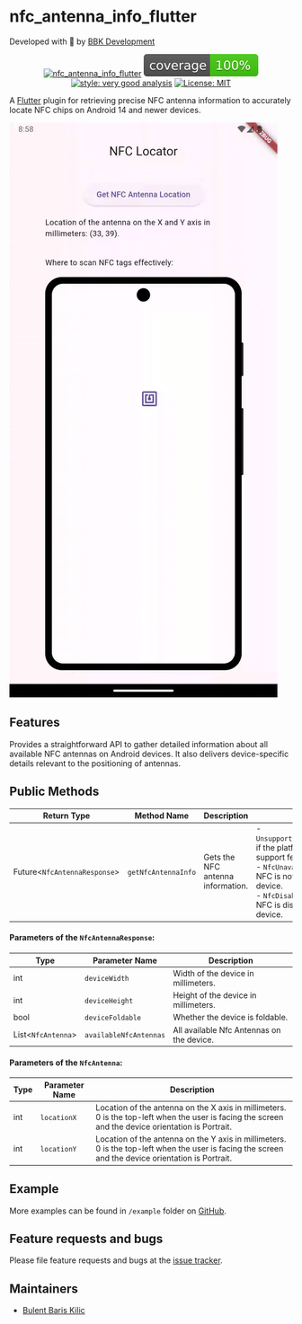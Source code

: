 # nfc_antenna_info_flutter

Developed with 💙 by [BBK Development][bbk_development_link]

<div align="center">

[![nfc_antenna_info_flutter][build_status_badge]][workflow_link]
![coverage][coverage_badge]
[![style: very good analysis][very_good_analysis_badge]][very_good_analysis_link]
[![License: MIT][license_badge]][license_link]

</div>

A [Flutter][flutter_dev_link] plugin for retrieving precise NFC antenna information to accurately locate NFC chips on Android 14 and newer devices.

![nfc_antenna_info_flutter_gif_1][nfc_antenna_info_flutter_gif_1]

## Features

Provides a straightforward API to gather detailed information about all available NFC antennas on Android devices. It also delivers device-specific details relevant to the positioning of antennas.

## Public Methods

| Return Type | Method Name | Description | Throws
|-------------|----------------|------------------------------------------------------------|------------|
| Future<`NfcAntennaResponse`> | `getNfcAntennaInfo` | Gets the NFC antenna information. | - `UnsupportedFeatureException` if the platform does not support feature. <br> - `NfcUnavailableException` if NFC is not available on the device. <br> - `NfcDisabledException` if NFC is disabled on the device. |

#### Parameters of the `NfcAntennaResponse`:

| Type | Parameter Name | Description
|-------------|----------------|------------------------------------------------------------|
| int | `deviceWidth` | Width of the device in millimeters. |
| int | `deviceHeight` | Height of the device in millimeters. |
| bool | `deviceFoldable` | Whether the device is foldable. |
| List<`NfcAntenna`> | `availableNfcAntennas` | All available Nfc Antennas on the device. |

#### Parameters of the `NfcAntenna`:

| Type | Parameter Name | Description
|-------------|----------------|------------------------------------------------------------|
| int | `locationX` | Location of the antenna on the X axis in millimeters. 0 is the top-left when the user is facing the screen and the device orientation is Portrait. |
| int | `locationY` | Location of the antenna on the Y axis in millimeters. 0 is the top-left when the user is facing the screen and the device orientation is Portrait. |

## Example

More examples can be found in `/example` folder on [GitHub][nfc_antenna_info_flutter_github_link].

## Feature requests and bugs

Please file feature requests and bugs at the [issue tracker][nfc_antenna_info_flutter_issue_link].

## Maintainers

- [Bulent Baris Kilic][maintainer_one_link]

[build_status_badge]: https://github.com/BBarisKilic/Nfc-Antenna-Info-Flutter/actions/workflows/nfc_antenna_info_flutter.yaml/badge.svg
[workflow_link]: https://github.com/BBarisKilic/Nfc-Antenna-Info-Flutter/actions/workflows/nfc_antenna_info_flutter.yaml
[coverage_badge]: coverage_badge.svg
[license_badge]: https://img.shields.io/badge/license-MIT-blue.svg
[license_link]: https://opensource.org/licenses/MIT
[very_good_analysis_badge]: https://img.shields.io/badge/style-very_good_analysis-B22C89.svg
[very_good_analysis_link]: https://pub.dev/packages/very_good_analysis
[bbk_development_link]: https://github.com/BBKDevelopment
[flutter_dev_link]: https://flutter.dev/
[nfc_antenna_info_flutter_gif_1]: https://github.com/BBarisKilic/Nfc-Antenna-Info-Flutter/blob/main/nfc_antenna_info_flutter/art/nfc_antenna_info_flutter_gif_1.gif?raw=true
[nfc_antenna_info_flutter_github_link]: https://github.com/BBarisKilic/Nfc-Antenna-Info-Flutter/tree/main/nfc_antenna_info_flutter
[nfc_antenna_info_flutter_issue_link]: https://github.com/BBarisKilic/Nfc-Antenna-Info-Flutter/issues
[maintainer_one_link]: https://github.com/BBarisKilic